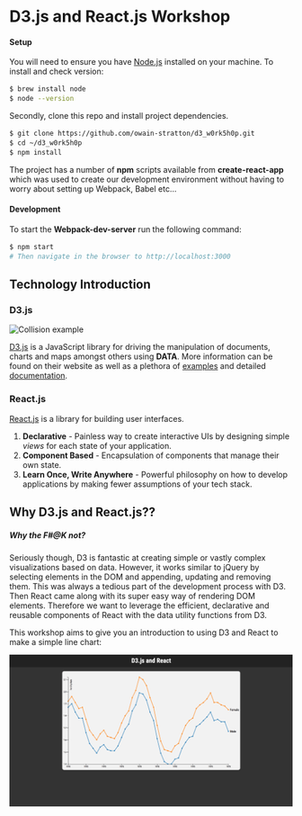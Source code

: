 # D3.js and React.js Workshop

#### Setup

You will need to ensure you have [Node.js](https://nodejs.org/en/) installed on your machine. To install and check version:
```bash
$ brew install node
$ node --version
```

Secondly, clone this repo and install project dependencies.
```bash
$ git clone https://github.com/owain-stratton/d3_w0rk5h0p.git
$ cd ~/d3_w0rk5h0p
$ npm install
```

The project has a number of **npm** scripts available from **create-react-app** which was used to create our development environment without having to worry about setting up Webpack, Babel etc...

#### Development

To start the **Webpack-dev-server** run the following command:
```bash
$ npm start
# Then navigate in the browser to http://localhost:3000
```

## Technology Introduction
### D3.js

![Collision example](https://gist.githubusercontent.com/mbostock/3231298/raw/0e521edcd195b69da573a718c166710d6b71e7d9/thumbnail.png)

[D3.js](https://d3js.org/) is a JavaScript library for driving the manipulation of documents, charts and maps amongst others using **DATA**. More information can be found on their website as well as a plethora of [examples](https://github.com/d3/d3/wiki/Gallery) and detailed [documentation](https://github.com/d3/d3/wiki).

### React.js

[React.js](https://facebook.github.io/react/) is a library for building user interfaces.

1. **Declarative** - Painless way to create interactive UIs by designing simple *views* for each state of your application.
2. **Component Based** - Encapsulation of components that manage their own state.
3. **Learn Once, Write Anywhere** - Powerful philosophy on how to develop applications by making fewer assumptions of your tech stack.



## Why D3.js and React.js??
##### Why the F#@K not?

Seriously though, D3 is fantastic at creating simple or vastly complex visualizations based on data. However, it works similar to jQuery by selecting elements in the DOM and appending, updating and removing them. This was always a tedious part of the development process with D3. Then React came along with its super easy way of rendering DOM elements. Therefore we want to leverage the efficient, declarative and reusable components of React with the data utility functions from D3.

This workshop aims to give you an introduction to using D3 and React to make a simple line chart:

![Line chart screenshot](./screenshot.png)
